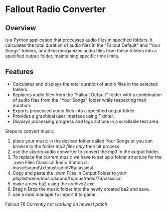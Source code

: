 # Fallout Radio Converter

## Overview

Is a Python application that processes audio files in specified folders. It calculates the total duration of audio files in the "Fallout Default" and "Your Songs" folders, and then reorganizes audio files from these folders into a specified output folder, maintaining specific time limits.

## Features

- Calculates and displays the total duration of audio files in the selected folders.
- Replaces audio files from the "Fallout Default" folder with a combination of audio files from the "Your Songs" folder while respecting their duration.
- Exports processed audio files into a specified output folder.
- Provides a graphical user interface using Tkinter.
- Displays processing progress and logs actions in a scrollable text area.



Steps to convert music:
1. place your music in the desired folder called Your Songs or you can browse to the folder *mp3 files only* then hit process.
2. use the skyrim audio converter to convert the mp3 in the output folder.
3. To replace the current music we have to set up a folder structure for the .xwm Files Classical Radio Station is: music\sound\fx\mus\radio\76\classical
4. Copy and paste the .xwm Files in Output Folder to *your playlistname*/music/sound/fx/mus/radio/76/classical
5. make a new ba2 using the archive2.exe.
6. Drag n Drop the music folder into the newly created ba2 and save.
7. use a mod manager to import it to game.









Fallout 76 *Currently not working on newest patch*
